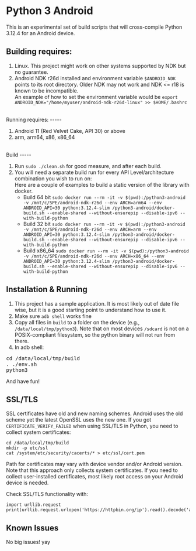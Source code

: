 Python 3 Android
================

This is an experimental set of build scripts that will cross-compile Python 3.12.4 for an Android device.

Building requires:
-----

1. Linux. This project might work on other systems supported by NDK but no guarantee.
2. Android NDK r26d installed and environment variable ``$ANDROID_NDK`` points to its root directory. Older NDK may not work and NDK <= r18 is known to be incompatible.
   <br>An example of how to set the environment variable would be ``export ANDROID_NDK="/home/myuser/android-ndk-r26d-linux" >> $HOME/.bashrc``

<br>
Running requires:
-----

1. Android 11 (Red Velvet Cake, API 30) or above
2. arm, arm64, x86, x86_64

<br>
Build
-----

1. Run `sudo ./clean.sh` for good measure, and after each build.
2. You will need a separate build run for every API Level/architecture combination you wish to run on:
   <br>Here are a couple of examples to build a static version of the library with docker.
   * Build 64 bit `sudo docker run --rm -it -v $(pwd):/python3-android -v /mnt/c/SPE/android-ndk-r26d --env ARCH=arm64 --env ANDROID_API=30 python:3.12.4-slim /python3-android/docker-build.sh --enable-shared --without-ensurepip --disable-ipv6 --with-build-python`
   * Build 32 bit `sudo docker run --rm -it -v $(pwd):/python3-android -v /mnt/c/SPE/android-ndk-r26d --env ARCH=arm --env ANDROID_API=30 python:3.12.4-slim /python3-android/docker-build.sh --enable-shared --without-ensurepip --disable-ipv6 --with-build-python`
   * Build x86_64 `sudo docker run --rm -it -v $(pwd):/python3-android -v /mnt/c/SPE/android-ndk-r26d --env ARCH=x86_64 --env ANDROID_API=30 python:3.12.4-slim /python3-android/docker-build.sh --enable-shared --without-ensurepip --disable-ipv6 --with-build-python`


Installation & Running
------------

1. This project has a sample application. It is most likely out of date file wise, but it is a good starting point to understand how to use it.
2. Make sure `adb shell` works fine
3. Copy all files in `build` to a folder on the device (e.g., ```/data/local/tmp/python3```). Note that on most devices `/sdcard` is not on a POSIX-compliant filesystem, so the python binary will not run from there.
4. In adb shell:
<pre>
cd /data/local/tmp/build
. ./env.sh
python3
</pre>
   And have fun!

SSL/TLS
-------
SSL certificates have old and new naming schemes. Android uses the old scheme yet the latest OpenSSL uses the new one. If you got ```CERTIFICATE_VERIFY_FAILED``` when using SSL/TLS in Python, you need to collect system certificates:
```
cd /data/local/tmp/build
mkdir -p etc/ssl
cat /system/etc/security/cacerts/* > etc/ssl/cert.pem
```
Path for certificates may vary with device vendor and/or Android version. Note that this approach only collects system certificates. If you need to collect user-installed certificates, most likely root access on your Android device is needed.

Check SSL/TLS functionality with:
```
import urllib.request
print(urllib.request.urlopen('https://httpbin.org/ip').read().decode('ascii'))
```

Known Issues
------------

No big issues! yay
